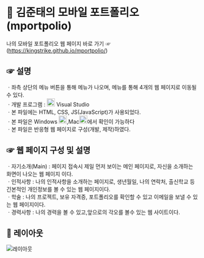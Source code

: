 # 🏢 김준태의 모바일 포트폴리오 (mportpolio)

나의 모바일 포트폴리오 웹 페이지 바로 가기 ☞(https://kingstrike.github.io/mportpolio/) <br>

## ☞ 설명
ㆍ좌측 상단의 메뉴 버튼을 통해 메뉴가 나오며, 메뉴를 통해 4개의 웹 페이지로 이동될 수 있다. <br>
ㆍ개발 프로그램 : <a href="https://code.visualstudio.com/" title="Visual Studio Code"><img src="https://github.com/get-icon/geticon/raw/master/icons/visual-studio-code.svg" alt="Visual Studio Code" width="21px" height="21px"></a> Visual Studio<br>
ㆍ본 파일에는 HTML, CSS, JS(JavaScript)가 사용되었다. <br>
ㆍ본 파일은 Windows <a href="https://www.microsoft.com/ko-kr/products/.html" title="microsoft-windows"><img src="https://github.com/get-icon/geticon/raw/master/icons/microsoft-windows.svg" alt="microsoft-windows" width="21px" height="21px"></a>,Mac<a href="https://www.apple.com/kr/products/.html" title="aplle"><img src="https://github.com/get-icon/geticon/raw/master/icons/apple.svg" alt="apple" width="21px" height="21px"></a>에서 확인이 가능하다<br>
ㆍ본 파일은 반응형 웹 페이지로 구성(개발, 제작)하였다. <br>


## ☞ 웹 페이지 구성 및 설명
ㆍ자기소개(Main) : 페이지 접속시 제일 먼저 보이는 메인 페이지로, 자신을 소개하는 화면이 나오는 웹 페이지 이다. <br>
ㆍ인적사항 : 나의 인적사항을 소개하는 페이지로, 생년월일, 나의 연락처, 출신학교 등 긴본적인 개인정보를 볼 수 있는 웹 페이지이다. <br>
ㆍ학술 : 나의 프로젝트, 보유 자격증, 포트폴리오를 확인할 수 있고 이메일을 보낼 수 있는 웹 페이지이다. <br>
ㆍ경력사항 : 나의 경력을 볼 수 있고,앞으로의 각오를 볼수 있는 웹 사이트이다. 


## 📱 레이아웃
![레이아웃](https://github.com/kingstrike/Mportpolio/blob/main/img/readmeimg.png) 
